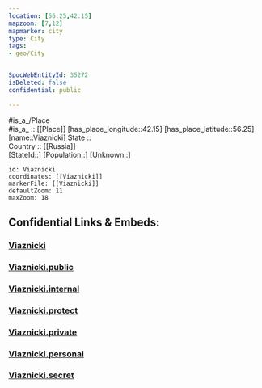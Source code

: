 ```yaml
---
location: [56.25,42.15] 
mapzoom: [7,12] 
mapmarker: city 
type: City
tags:
- geo/City


SpocWebEntityId: 35272
isDeleted: false
confidential: public

---
```

#is_a_/Place  
#is_a_ :: [[Place]] 
[has_place_longitude::42.15] 
[has_place_latitude::56.25] 
[name::Viaznicki] 
State ::  
Country :: [[Russia]]  
[StateId::] 
[Population::] 
[Unknown::] 


```leaflet
id: Viaznicki
coordinates: [[Viaznicki]] 
markerFile: [[Viaznicki]] 
defaultZoom: 11 
maxZoom: 18
```


## Confidential Links & Embeds: 

### [Viaznicki](/_Standards/Earth/Continent/Europe/Europe~East/Russia/Russia~Central/Vladimir_Oblast/City/Viaznicki.md) 

### [Viaznicki.public](/_public/Earth/Continent/Europe/Europe~East/Russia/Russia~Central/Vladimir_Oblast/City/Viaznicki.public.md) 

### [Viaznicki.internal](/_internal/Earth/Continent/Europe/Europe~East/Russia/Russia~Central/Vladimir_Oblast/City/Viaznicki.internal.md) 

### [Viaznicki.protect](/_protect/Earth/Continent/Europe/Europe~East/Russia/Russia~Central/Vladimir_Oblast/City/Viaznicki.protect.md) 

### [Viaznicki.private](/_private/Earth/Continent/Europe/Europe~East/Russia/Russia~Central/Vladimir_Oblast/City/Viaznicki.private.md) 

### [Viaznicki.personal](/_personal/Earth/Continent/Europe/Europe~East/Russia/Russia~Central/Vladimir_Oblast/City/Viaznicki.personal.md) 

### [Viaznicki.secret](/_secret/Earth/Continent/Europe/Europe~East/Russia/Russia~Central/Vladimir_Oblast/City/Viaznicki.secret.md)

